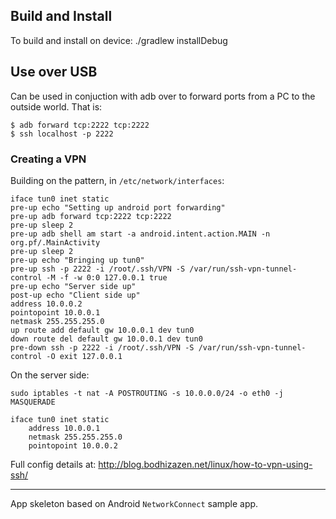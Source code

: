 ## Build and Install

To build and install on device:
./gradlew installDebug

## Use over USB

Can be used in conjuction with adb over to forward ports from a PC to the
outside world.  That is:

```
$ adb forward tcp:2222 tcp:2222
$ ssh localhost -p 2222
```

### Creating a VPN

Building on the pattern, in `/etc/network/interfaces`:

```
iface tun0 inet static
pre-up echo "Setting up android port forwarding"
pre-up adb forward tcp:2222 tcp:2222
pre-up sleep 2
pre-up adb shell am start -a android.intent.action.MAIN -n org.pf/.MainActivity
pre-up sleep 2
pre-up echo "Bringing up tun0"
pre-up ssh -p 2222 -i /root/.ssh/VPN -S /var/run/ssh-vpn-tunnel-control -M -f -w 0:0 127.0.0.1 true
pre-up echo "Server side up"
post-up echo "Client side up"
address 10.0.0.2
pointopoint 10.0.0.1
netmask 255.255.255.0
up route add default gw 10.0.0.1 dev tun0
down route del default gw 10.0.0.1 dev tun0
pre-down ssh -p 2222 -i /root/.ssh/VPN -S /var/run/ssh-vpn-tunnel-control -O exit 127.0.0.1
```

On the server side:

`sudo iptables -t nat -A POSTROUTING -s 10.0.0.0/24 -o eth0 -j MASQUERADE`

```
iface tun0 inet static
	address 10.0.0.1
	netmask 255.255.255.0
	pointopoint 10.0.0.2
```

Full config details at: http://blog.bodhizazen.net/linux/how-to-vpn-using-ssh/

---
App skeleton based on Android `NetworkConnect` sample app.
